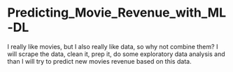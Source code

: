 # Predicting_Movie_Revenue_with_ML-DL
I really like movies, but I also really like data, so why not combine them? I will scrape the data, clean it, prep it, do some exploratory data analysis and than I will try to predict new movies revenue based on this data.
